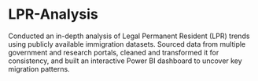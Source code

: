 # LPR-Analysis
Conducted an in-depth analysis of Legal Permanent Resident (LPR) trends using publicly available immigration datasets. Sourced data from multiple government and research portals, cleaned and transformed it for consistency, and built an interactive Power BI dashboard to uncover key migration patterns.
